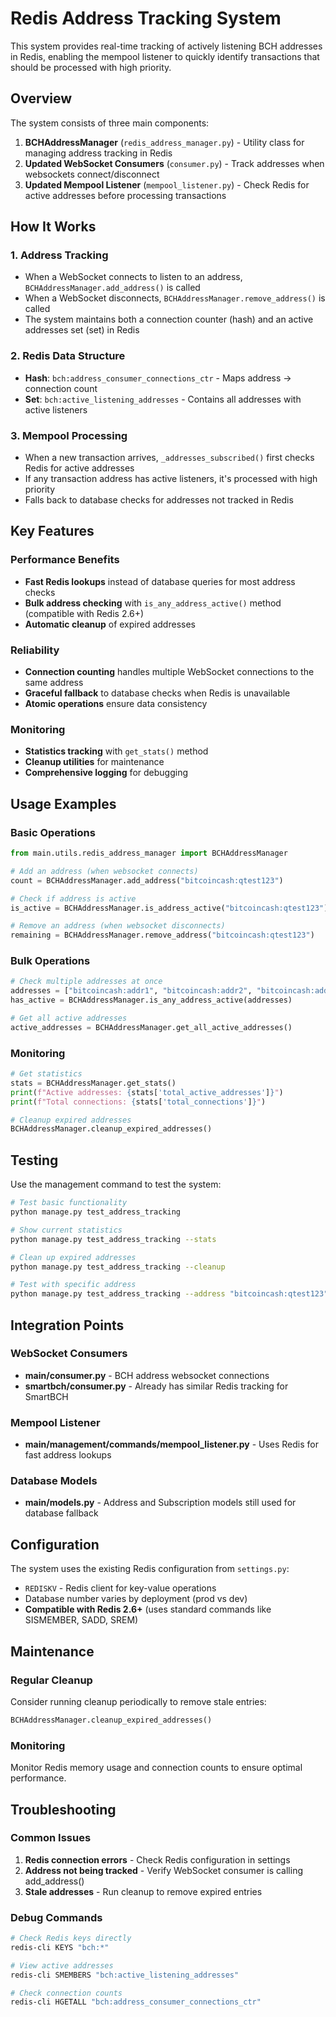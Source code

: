 # Redis Address Tracking System

This system provides real-time tracking of actively listening BCH addresses in Redis, enabling the mempool listener to quickly identify transactions that should be processed with high priority.

## Overview

The system consists of three main components:

1. **BCHAddressManager** (`redis_address_manager.py`) - Utility class for managing address tracking in Redis
2. **Updated WebSocket Consumers** (`consumer.py`) - Track addresses when websockets connect/disconnect
3. **Updated Mempool Listener** (`mempool_listener.py`) - Check Redis for active addresses before processing transactions

## How It Works

### 1. Address Tracking
- When a WebSocket connects to listen to an address, `BCHAddressManager.add_address()` is called
- When a WebSocket disconnects, `BCHAddressManager.remove_address()` is called
- The system maintains both a connection counter (hash) and an active addresses set (set) in Redis

### 2. Redis Data Structure
- **Hash**: `bch:address_consumer_connections_ctr` - Maps address → connection count
- **Set**: `bch:active_listening_addresses` - Contains all addresses with active listeners

### 3. Mempool Processing
- When a new transaction arrives, `_addresses_subscribed()` first checks Redis for active addresses
- If any transaction address has active listeners, it's processed with high priority
- Falls back to database checks for addresses not tracked in Redis

## Key Features

### Performance Benefits
- **Fast Redis lookups** instead of database queries for most address checks
- **Bulk address checking** with `is_any_address_active()` method (compatible with Redis 2.6+)
- **Automatic cleanup** of expired addresses

### Reliability
- **Connection counting** handles multiple WebSocket connections to the same address
- **Graceful fallback** to database checks when Redis is unavailable
- **Atomic operations** ensure data consistency

### Monitoring
- **Statistics tracking** with `get_stats()` method
- **Cleanup utilities** for maintenance
- **Comprehensive logging** for debugging

## Usage Examples

### Basic Operations
```python
from main.utils.redis_address_manager import BCHAddressManager

# Add an address (when websocket connects)
count = BCHAddressManager.add_address("bitcoincash:qtest123")

# Check if address is active
is_active = BCHAddressManager.is_address_active("bitcoincash:qtest123")

# Remove an address (when websocket disconnects)
remaining = BCHAddressManager.remove_address("bitcoincash:qtest123")
```

### Bulk Operations
```python
# Check multiple addresses at once
addresses = ["bitcoincash:addr1", "bitcoincash:addr2", "bitcoincash:addr3"]
has_active = BCHAddressManager.is_any_address_active(addresses)

# Get all active addresses
active_addresses = BCHAddressManager.get_all_active_addresses()
```

### Monitoring
```python
# Get statistics
stats = BCHAddressManager.get_stats()
print(f"Active addresses: {stats['total_active_addresses']}")
print(f"Total connections: {stats['total_connections']}")

# Cleanup expired addresses
BCHAddressManager.cleanup_expired_addresses()
```

## Testing

Use the management command to test the system:

```bash
# Test basic functionality
python manage.py test_address_tracking

# Show current statistics
python manage.py test_address_tracking --stats

# Clean up expired addresses
python manage.py test_address_tracking --cleanup

# Test with specific address
python manage.py test_address_tracking --address "bitcoincash:qtest123"
```

## Integration Points

### WebSocket Consumers
- **main/consumer.py** - BCH address websocket connections
- **smartbch/consumer.py** - Already has similar Redis tracking for SmartBCH

### Mempool Listener
- **main/management/commands/mempool_listener.py** - Uses Redis for fast address lookups

### Database Models
- **main/models.py** - Address and Subscription models still used for database fallback

## Configuration

The system uses the existing Redis configuration from `settings.py`:
- `REDISKV` - Redis client for key-value operations
- Database number varies by deployment (prod vs dev)
- **Compatible with Redis 2.6+** (uses standard commands like SISMEMBER, SADD, SREM)

## Maintenance

### Regular Cleanup
Consider running cleanup periodically to remove stale entries:
```python
BCHAddressManager.cleanup_expired_addresses()
```

### Monitoring
Monitor Redis memory usage and connection counts to ensure optimal performance.

## Troubleshooting

### Common Issues
1. **Redis connection errors** - Check Redis configuration in settings
2. **Address not being tracked** - Verify WebSocket consumer is calling add_address()
3. **Stale addresses** - Run cleanup to remove expired entries

### Debug Commands
```bash
# Check Redis keys directly
redis-cli KEYS "bch:*"

# View active addresses
redis-cli SMEMBERS "bch:active_listening_addresses"

# Check connection counts
redis-cli HGETALL "bch:address_consumer_connections_ctr"
```
